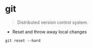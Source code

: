 # git

> Distributed version control system.

- Reset and throw away local changes

`git reset --hard`


